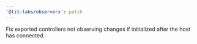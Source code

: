 ```yaml
---
'@lit-labs/observers': patch
---
```


Fix exported controllers not observing changes if initialized after the host has connected.
